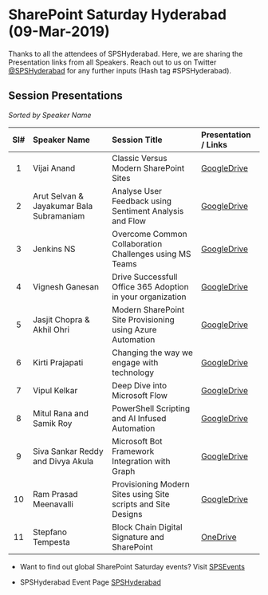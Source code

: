 # SharePoint Saturday Hyderabad (09-Mar-2019)

Thanks to all the attendees of SPSHyderabad.  Here, we are sharing the Presentation links from all Speakers. Reach out to us on Twitter [@SPSHyderabad](https://twitter.com/spshyderabad) for any further inputs (Hash tag #SPSHyderabad).


## Session Presentations

<i>Sorted by Speaker Name</i>

| Sl# | Speaker Name | Session Title | Presentation / Links |
|:---:|:-----------|:---------|:------------|
| 1 | Vijai Anand | Classic Versus Modern SharePoint Sites | [GoogleDrive](https://drive.google.com/open?id=16g5SqUVwUNXSr_p-qtxPgwEXejivanqq  "PowerPoint on GoogleDrive")  |
| 2 | Arut Selvan & Jayakumar Bala Subramaniam | Analyse User Feedback using Sentiment Analysis and Flow | [GoogleDrive](https://drive.google.com/open?id=1d-54SJnpQKwBdq5e9_abtfgw9LNG3tqu  "PowerPoint on GoogleDrive")  |
| 3 | Jenkins NS | Overcome Common Collaboration Challenges using MS Teams| [GoogleDrive](https://drive.google.com/open?id=1Wr_52f0Njq6tKumsmdo2CmVdjlCL7zK8 "PowerPoint on GoogleDrive")  |
| 4 | Vignesh Ganesan | Drive Successfull Office 365 Adoption in your organization | [GoogleDrive](https://drive.google.com/open?id=18oqYOvwf0Aal51FdqtlSIuJ0h7e3sOfe  "PowerPoint on GoogleDrive")  |
| 5 | Jasjit Chopra & Akhil Ohri| Modern SharePoint Site Provisioning using Azure Automation | [GoogleDrive](https://drive.google.com/open?id=1rTT4AjFXrCOVtUEwNiEc0U6uB2eQ374_ "PowerPoint on GoogleDrive")  |
| 6 | Kirti Prajapati | Changing the way we engage with technology | [GoogleDrive](https://drive.google.com/open?id=1P2iXibvycYDy87D0-10XU3bl0OQawU8h "PowerPoint on GoogleDrive")  |
| 7 | Vipul Kelkar | Deep Dive into Microsoft Flow | [GoogleDrive](https://drive.google.com/open?id=18mnuClvESZNmN5L3DFV18PzFEBaluQVu  "PowerPoint on GoogleDrive")  |
| 8 | Mitul Rana and Samik Roy| PowerShell Scripting and AI Infused Automation | [GoogleDrive](https://drive.google.com/open?id=1h8ViCWMyJ5lr_aLAp12WRDBWqhfDZGL6   "PowerPoint on GoogleDrive")  |
| 9 | Siva Sankar Reddy and Divya Akula | Microsoft Bot Framework Integration with Graph | [GoogleDrive](https://drive.google.com/open?id=1Rc5zNL6c9UZCE6zH_Kb4XJwdAwxBX68Z  "PowerPoint on GoogleDrive")  |
| 10 | Ram Prasad Meenavalli | Provisioning Modern Sites using Site scripts and Site Designs | [GoogleDrive](https://drive.google.com/open?id=1973E92YuBQQ2Eqg518OVSp2PO2ThBWWZ  "PowerPoint on GoogleDrive")  |
| 11 | Stepfano Tempesta | Block Chain Digital Signature and SharePoint | [OneDrive](https://1drv.ms/v/s!AjLelFYXfI-PsdgXReI5kSRHLsBufA  "Video on OneDrive")  |


 


* Want to find out global SharePoint Saturday events? Visit [SPSEvents](http://www.spsevents.org/ "SharePoint Saturdays Home Page")

* SPSHyderabad Event Page [SPSHyderabad](http://www.spsevents.org/city/Hyderabad/Hyderabad2019/ "SPSHyderabad 09-March-2019")
